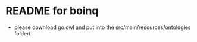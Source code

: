 README for boinq
==========================
* please download go.owl and put into the src/main/resources/ontologies foldert
